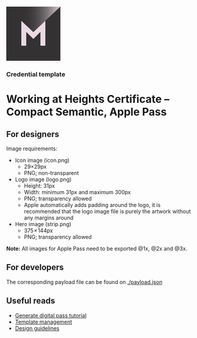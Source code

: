 [![MATTR](/docs/assets/mattr-logo-square.svg)](https://github.com/mattrglobal)

### Credential template  
# Working at Heights Certificate – Compact Semantic, Apple Pass

## For designers

Image requirements: 

- Icon image (icon.png)
    - 29×29px
    - PNG; non-transparent
- Logo image (logo.png)
    - Height: 31px 
    - Width: minimum 31px and maximum 300px
    - PNG; transparency allowed
    - Apple automatically adds padding around the logo, it is recommended that the logo image file is purely the artwork without any margins around
- Hero image (strip.png)
    - 375 × 144px
    - PNG; transparency allowed

**Note:** All images for Apple Pass need to be exported @1x, @2x and @3x. 

## For developers

The corresponding payload file can be found on [./payload.json](./payload.json)

## Useful reads

- [Generate digital pass tutorial](https://learn.mattr.global/tutorials/compact-credentials/format-extensions/digital-pass/generate-digital-pass)
- [Template management](https://learn.mattr.global/tutorials/compact-credentials/format-extensions/digital-pass/template-management)
- [Design guidelines](https://learn.mattr.global/tutorials/compact-credentials/format-extensions/digital-pass/design-guideline)
